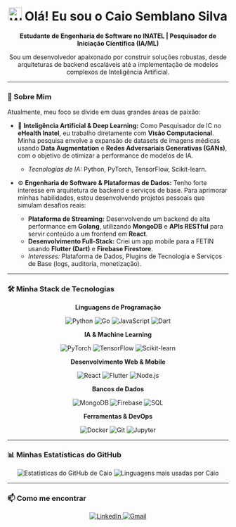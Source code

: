 <div align="center">
  <h1>
    <img src="https://media.giphy.com/media/hvRJCLFzcasrRPOhuB/giphy.gif" width="30px" alt="Waving hand">
    Olá! Eu sou o Caio Semblano Silva
  </h1>
  
  <p>
    <strong>Estudante de Engenharia de Software no INATEL | Pesquisador de Iniciação Científica (IA/ML)</strong>
  </p>
  
  <p>
    Sou um desenvolvedor apaixonado por construir soluções robustas, desde arquiteturas de backend escaláveis até a implementação de modelos complexos de Inteligência Artificial.
  </p>
</div>

---

### 🚀 Sobre Mim

Atualmente, meu foco se divide em duas grandes áreas de paixão:

* 🤖 **Inteligência Artificial & Deep Learning:** Como Pesquisador de IC no **eHealth Inatel**, eu trabalho diretamente com **Visão Computacional**. Minha pesquisa envolve a expansão de datasets de imagens médicas usando **Data Augmentation** e **Redes Adversariais Generativas (GANs)**, com o objetivo de otimizar a performance de modelos de IA.
    * *Tecnologias de IA:* Python, PyTorch, TensorFlow, Scikit-learn.

* ⚙️ **Engenharia de Software & Plataformas de Dados:** Tenho forte interesse em arquitetura de backend e serviços de base. Para aprimorar minhas habilidades, estou desenvolvendo projetos pessoais que simulam desafios reais:
    * **Plataforma de Streaming:** Desenvolvendo um backend de alta performance em **Golang**, utilizando **MongoDB** e **APIs RESTful** para servir conteúdo a um frontend em **React**.
    * **Desenvolvimento Full-Stack:** Criei um app mobile para a FETIN usando **Flutter (Dart)** e **Firebase Firestore**.
    * *Interesses:* Plataforma de Dados, Plugins de Tecnologia e Serviços de Base (logs, auditoria, monetização).

---

### 🛠️ Minha Stack de Tecnologias

<div align="center">
  
  <p><strong>Linguagens de Programação</strong></p>
  <p>
    <img src="https://img.shields.io/badge/Python-3776AB?style=for-the-badge&logo=python&logoColor=white" alt="Python">
    <img src="https://img.shields.io/badge/Go-00ADD8?style=for-the-badge&logo=go&logoColor=white" alt="Go">
    <img src="https://img.shields.io/badge/JavaScript-F7DF1E?style=for-the-badge&logo=javascript&logoColor=black" alt="JavaScript">
    <img src="https://img.shields.io/badge/Dart-0175C2?style=for-the-badge&logo=dart&logoColor=white" alt="Dart">
  </p>
  
  <p><strong>IA & Machine Learning</strong></p>
  <p>
    <img src="https://img.shields.io/badge/PyTorch-EE4C2C?style=for-the-badge&logo=pytorch&logoColor=white" alt="PyTorch">
    <img src="https://img.shields.io/badge/TensorFlow-FF6F00?style=for-the-badge&logo=tensorflow&logoColor=white" alt="TensorFlow">
    <img src="https://img.shields.io/badge/scikit--learn-F7931E?style=for-the-badge&logo=scikit-learn&logoColor=white" alt="Scikit-learn">
  </p>

  <p><strong>Desenvolvimento Web & Mobile</strong></p>
  <p>
    <img src="https://img.shields.io/badge/React-20232A?style=for-the-badge&logo=react&logoColor=61DAFB" alt="React">
    <img src="https://img.shields.io/badge/Flutter-02569B?style=for-the-badge&logo=flutter&logoColor=white" alt="Flutter">
    <img src="https://img.shields.io/badge/Node.js-339933?style=for-the-badge&logo=nodedotjs&logoColor=white" alt="Node.js">
  </p>

  <p><strong>Bancos de Dados</strong></p>
  <p>
    <img src="https://img.shields.io/badge/MongoDB-47A248?style=for-the-badge&logo=mongodb&logoColor=white" alt="MongoDB">
    <img src="https://img.shields.io/badge/Firebase-FFCA28?style=for-the-badge&logo=firebase&logoColor=black" alt="Firebase">
    <img src="https://img.shields.io/badge/SQL-blue?style=for-the-badge&logo=postgresql&logoColor=white" alt="SQL">
  </p>

  <p><strong>Ferramentas & DevOps</strong></p>
  <p>
    <img src="https://img.shields.io/badge/Docker-2496ED?style=for-the-badge&logo=docker&logoColor=white" alt="Docker">
    <img src="https://img.shields.io/badge/Git-F05032?style=for-the-badge&logo=git&logoColor=white" alt="Git">
    <img src="https://img.shields.io/badge/Jupyter-F37626?style=for-the-badge&logo=jupyter&logoColor=white" alt="Jupyter">
  </p>
</div>

---

### 📊 Minhas Estatísticas do GitHub

<div align="center">
  <img src="https://github-readme-stats.vercel.app/api?username=caiosemblano&show_icons=true&theme=tokyonight&hide_border=true&count_private=true&include_all_commits=true" alt="Estatísticas do GitHub de Caio">
  <img src="https://github-readme-stats.vercel.app/api/top-langs/?username=caiosemblano&layout=compact&theme=tokyonight&hide_border=true&langs_count=8" alt="Linguagens mais usadas por Caio">
</div>

---

### 📫 Como me encontrar

<div align="center">
  <a href="https://www.linkedin.com/in/caio-semblano" target="_blank">
    <img src="https://img.shields.io/badge/LinkedIn-0077B5?style=for-the-badge&logo=linkedin&logoColor=white" alt="LinkedIn">
  </a>
  <a href="mailto:semblanocaio@gmail.com" target="_blank">
    <img src="https://img.shields.io/badge/Gmail-D14836?style=for-the-badge&logo=gmail&logoColor=white" alt="Gmail">
  </a>
</div>

